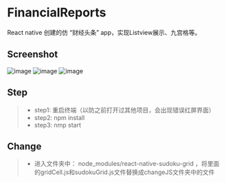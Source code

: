 # FinancialReports
React native 创建的仿 “财经头条” app，实现Listview展示、九宫格等。

## Screenshot
![image](https://github.com/liuhongjun719/FinancialReports/blob/master/screenshots/1.png)
![image](https://github.com/liuhongjun719/FinancialReports/blob/master/screenshots/2.png)
![image](https://github.com/liuhongjun719/FinancialReports/blob/master/screenshots/3.png)



## Step
>* step1:  重启终端（以防之前打开过其他项目，会出现错误红屏界面）
>* step2:  npm install
>* step3:  nmp start


## Change
>* 进入文件夹中： node_modules/react-native-sudoku-grid ，将里面的gridCell.js和sudokuGrid.js文件替换成changeJS文件夹中的文件<br> 



